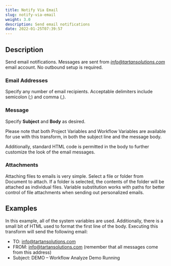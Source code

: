 ```yaml
---
title: Notify Via Email
slug: notify-via-email
weight: 3.0
description: Send email notifications
date: 2022-01-25T07:39:57
---
```



## Description


Send email notifications. Messages are sent from *[info@tartansolutions.com](mailto:info@tartansolutions.com)* email account. No outbound setup is required.



### Email Addresses


Specify any number of email recipients. Acceptable delimiters include semicolon (;) and comma (,).



### Message


Specify **Subject** and **Body** as desired.



Please note that both Project Variables and Workflow Variables are available for use with this transform, in both the subject line and the message body.



Additionally, standard HTML code is permitted in the body to further customize the look of the email messages.


### Attachments


Attaching files to emails is very simple. Select a file or folder from Document to attach. If a folder is selected, the contents of the folder will be attached as individual files. Variable substitution works with paths for better control of file attachments when sending out personalized emails.



## Examples


In this example, all of the system variables are used. Additionally, there is a small bit of HTML used to format the first line of the body. Executing this transform will send the following email:


* TO: [info@tartansolutions.com](mailto:info%40tartansolutions.com)
* FROM: [info@tartansolutions.com](mailto:info%40tartansolutions.com) (remember that all messages come from this address)
* Subject: DEMO – Workflow Analyze Demo Running
